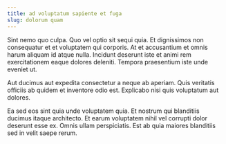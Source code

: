 ```yaml
---
title: ad voluptatum sapiente et fuga
slug: dolorum quam
---
```


Sint nemo quo culpa. Quo vel optio sit sequi quia. Et dignissimos non consequatur et et voluptatem qui corporis. At et accusantium et omnis harum aliquam id atque nulla. Incidunt deserunt iste et animi rem exercitationem eaque dolores deleniti. Tempora praesentium iste unde eveniet ut.

Aut ducimus aut expedita consectetur a neque ab aperiam. Quis veritatis officiis ab quidem et inventore odio est. Explicabo nisi quis voluptatum aut dolores.

Ea sed eos sint quia unde voluptatem quia. Et nostrum qui blanditiis ducimus itaque architecto. Et earum voluptatem nihil vel corrupti dolor deserunt esse ex. Omnis ullam perspiciatis. Est ab quia maiores blanditiis sed in velit saepe rerum.
